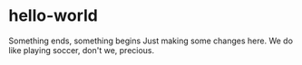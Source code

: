 # hello-world
Something ends, something begins
Just making some changes here. We do like playing soccer, don't we, precious.
